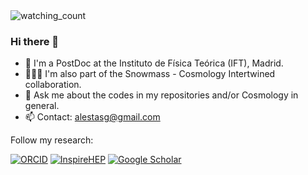 <img src="https://komarev.com/ghpvc/?username=GeorgeAlestas&color=brightgreen" alt="watching_count" />

### Hi there 👋


- 🔭 I'm a PostDoc at the Instituto de Física Teórica (IFT), Madrid.
- 🧑‍🤝‍🧑 I'm also part of the Snowmass - Cosmology Intertwined collaboration.
- 💬 Ask me about the codes in my repositories and/or Cosmology in general. 
- 📫 Contact: alestasg@gmail.com

Follow my research:

<a href="https://orcid.org/0000-0003-1790-4914" target="_blank"><img src="https://img.shields.io/badge/_-ORCID-green?style=plastic&logo=orcid&logoColor=white" alt="ORCID"></a>
<a href="https://inspirehep.net/authors/1718064?ui-citation-summary=true#with-citation-summary" target="_blank"><img src="https://img.shields.io/badge/_-InspireHEP-blue?style=plastic&logo=inspirehep" alt="InspireHEP"></a>
<a href="https://scholar.google.com/citations?user=NIruALgAAAAJ" target="_blank"><img src="https://img.shields.io/badge/_-Google%20Scholar-white?style=plastic&logo=googlescholar&logoColor=black" alt="Google Scholar"></a>

<!--
<img src="https://github-readme-stats.vercel.app/api/top-langs?username=GeorgeAlestas&show_icons=true&locale=en&layout=compact&theme=chartreuse-dark" alt="ovi" />

![Contribution](https://activity-graph.herokuapp.com/graph?username=GeorgeAlestas&theme=react-dark&hide_border=true&area=true)

-->
